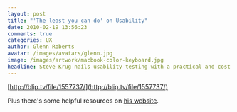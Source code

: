 ```yaml
---
layout: post
title: "'The least you can do' on Usability"
date: 2010-02-19 13:56:23
comments: true
categories: UX
author: Glenn Roberts
avatar: /images/avatars/glenn.jpg
image: /images/artwork/macbook-color-keyboard.jpg
headline: Steve Krug nails usability testing with a practical and cost effective approach.
---
```

[http://blip.tv/file/1557737/](http://blip.tv/file/1557737/)

Plus there's some helpful resources on [his website](http://sensible.com/).
